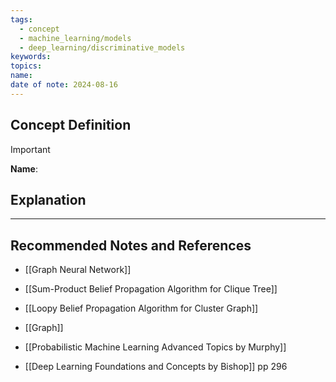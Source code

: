 ```yaml
---
tags:
  - concept
  - machine_learning/models
  - deep_learning/discriminative_models
keywords: 
topics: 
name: 
date of note: 2024-08-16
---
```


## Concept Definition

>[!important]
>**Name**: 



## Explanation





-----------
##  Recommended Notes and References

- [[Graph Neural Network]]

- [[Sum-Product Belief Propagation Algorithm for Clique Tree]]
- [[Loopy Belief Propagation Algorithm for Cluster Graph]]
- [[Graph]]


- [[Probabilistic Machine Learning Advanced Topics by Murphy]]
- [[Deep Learning Foundations and Concepts by Bishop]] pp 296